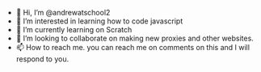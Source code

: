 - 👋 Hi, I’m @andrewatschool2
- 👀 I’m interested in learning how to code javascript
- 🌱 I’m currently learning on Scratch
- 💞️ I’m looking to collaborate on making new proxies and other websites.
- 📫 How to reach me. you can reach me on comments on this and I will respond to you.

<!---
andrewatschool2/andrewatschool2 is a ✨ special ✨ repository because its `README.md` (this file) appears on your GitHub profile.
You can click the Preview link to take a look at your changes.
--->

